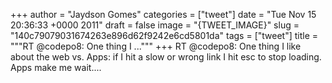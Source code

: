 
+++
author = "Jaydson Gomes"
categories = ["tweet"]
date = "Tue Nov 15 20:36:33 +0000 2011"
draft = false
image = "{TWEET_IMAGE}"
slug = "140c79079031674263e896d62f9242e6cd5801da"
tags = ["tweet"]
title = """RT @codepo8: One thing I ..."""
+++
RT @codepo8: One thing I like about the web vs. Apps: if I hit a slow or wrong link I hit esc to stop loading.  Apps make me wait....
